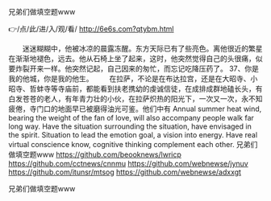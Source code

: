 
兄弟们做填空题www




👉/点/此/进/入/观/看/ http://6e6s.com?qtybm.html




　　迷迷糊糊中，他被冰凉的晨露冻醒。东方天际已有了些亮色。离他很近的繁星在渐渐地褪色，远去。他从石椅上坐了起来，这时，他突然觉得自己的头很痛，似要炸裂开来一样。他突然记起，自己因来的匆忙，而忘记吃降压药了。
	37、你是我的他城，你是我的他生。
　　在拉萨，不论是在布达拉宫，还是在大昭寺、小昭寺、哲蚌寺等寺庙前，都能看到扶老携幼的虔诚信徒，在成排成群地磕长头，有白发苍苍的老人，有年青力壮的小伙，在拉萨炽热的阳光下，一次又一次，永不知疲倦，寺门口的地面早已被磨得油光可鉴。他们中有
Annual summer heat wind, bearing the weight of the fan of love, will also accompany people walk far long way.
Have the situation surrounding the situation, have envisaged in the spirit.
Situation to lead the emotion goal, a vision into energy.
Have real virtual conscience know, cognitive thinking complement each other.
兄弟们做填空题www https://github.com/beooknews/lwricp
https://github.com/cctnews/cnnmu
https://github.com/webnewse/jynuv
https://github.com/itunsr/mtsog
https://github.com/webnewse/adxxgt





兄弟们做填空题www
